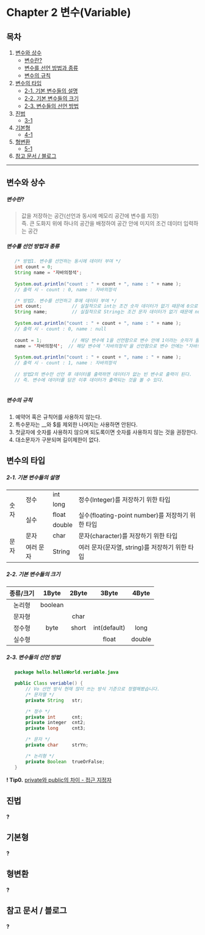 # Chapter 2 변수(Variable)

## 목차
1. [변수와 상수](https://github.com/hongcoding94/java_storage/blob/main/Chapter%202%20%EB%B3%80%EC%88%98(Variable).md#%EB%B3%80%EC%88%98%EC%99%80-%EC%83%81%EC%88%98 "변수와상수")
   - [변수란?](https://github.com/hongcoding94/java_storage/blob/main/Chapter%202%20%EB%B3%80%EC%88%98(Variable).md#%EB%B3%80%EC%88%98%EB%9E%80 "변수란?")
   - [변수를 선언 방법과 종류](https://github.com/hongcoding94/java_storage/blob/main/Chapter%202%20%EB%B3%80%EC%88%98(Variable).md#%EB%B3%80%EC%88%98%EB%A5%BC-%EC%84%A0%EC%96%B8-%EB%B0%A9%EB%B2%95%EA%B3%BC-%EC%A2%85%EB%A5%98 "변수를 선언 방법과 종류")
   - [변수의 규칙](https://github.com/hongcoding94/java_storage/blob/main/Chapter%202%20%EB%B3%80%EC%88%98(Variable).md#%EB%B3%80%EC%88%98%EC%9D%98-%EA%B7%9C%EC%B9%99 "변수의 규칙")
2. [변수의 타입](https://github.com/hongcoding94/java_storage/blob/main/Chapter%202%20%EB%B3%80%EC%88%98(Variable).md#%EB%B3%80%EC%88%98%EC%9D%98-%ED%83%80%EC%9E%85 "변수의타입")
   - [2-1. 기본 변수들의 설명](https://github.com/hongcoding94/java_storage/blob/main/Chapter%202%20%EB%B3%80%EC%88%98(Variable).md#2-1-%EA%B8%B0%EB%B3%B8-%EB%B3%80%EC%88%98%EB%93%A4%EC%9D%98-%EC%84%A4%EB%AA%85 "2-1. 기본 변수들의 설명")
   - [2-2. 기본 변수들의 크기](https://github.com/hongcoding94/java_storage/blob/main/Chapter%202%20%EB%B3%80%EC%88%98(Variable).md#2-2-%EA%B8%B0%EB%B3%B8-%EB%B3%80%EC%88%98%EB%93%A4%EC%9D%98-%ED%81%AC%EA%B8%B0 "2-2. 기본 변수들의 크기")
   - [2-3. 변수들의 선언 방법](https://github.com/hongcoding94/java_storage/blob/main/Chapter%202%20%EB%B3%80%EC%88%98(Variable).md#2-3-%EB%B3%80%EC%88%98%EB%93%A4%EC%9D%98-%EC%84%A0%EC%96%B8-%EB%B0%A9%EB%B2%95- "2-3. 변수들의 선언 방법")
3. [진법](https://github.com/hongcoding94/java_storage/blob/main/Chapter%202%20%EB%B3%80%EC%88%98(Variable).md#%EC%A7%84%EB%B2%95 "진법")
   - [3-1]( "")
4. [기본형](https://github.com/hongcoding94/java_storage/blob/main/Chapter%202%20%EB%B3%80%EC%88%98(Variable).md#%EA%B8%B0%EB%B3%B8%ED%98%95 "기본형")
   - [4-1]( "")
5. [형변환](https://github.com/hongcoding94/java_storage/blob/main/Chapter%202%20%EB%B3%80%EC%88%98(Variable).md#%ED%98%95%EB%B3%80%ED%99%98 "형변환")
   - [5-1]( "")     
6. [참고 문서 / 블로그](https://github.com/hongcoding94/java_storage/blob/main/Chapter%202%20%EB%B3%80%EC%88%98(Variable).md#%EC%B0%B8%EA%B3%A0-%EB%AC%B8%EC%84%9C--%EB%B8%94%EB%A1%9C%EA%B7%B8 "")

---
## 변수와 상수

   ##### 변수란?
   > 값을 저장하는 공간(선언과 동시에 메모리 공간에 변수를 지정) <br/>
   > 즉. 큰 도화지 위에 하나의 공간을 배정하여 공간 안에 미지의 조건 데이터 입력하는 공간

   ##### 변수를 선언 방법과 종류
   ```java
      /* 방법1. 변수를 선언하는 동시에 데이터 부여 */
      int count = 0;
      String name = '자바의정석';
      
      System.out.println("count : " + count + ", name : " + name );
      // 출력 시 - count : 0, name : 자바의정석

      /* 방법2. 변수를 선언하고 후에 데이터 부여 */
      int count;           // 실질적으로 int는 조건 숫자 데이터가 없기 때문에 0으로 처리됨
      String name;         // 실질적으로 String는 조건 문자 데이터가 없기 때문에 null으로 처리됨
     
      System.out.println("count : " + count + ", name : " + name );
      // 출력 시 - count : 0, name : null
      
      count = 1;           // 해당 변수에 1을 선언함으로 변수 안에 1이라는 숫자가 들어감
      name = '자바의정석';  // 해당 변수에 '자바의정석'을 선언함으로 변수 안에는 "자바의정석"이라는 문자가 들어감
     
      System.out.println("count : " + count + ", name : " + name );
      // 출력 시 - count : 1, name : 자바의정석
      
      // 방법2의 변수만 선언 후 데이터를 출력하면 데이터가 없는 빈 변수로 출력이 된다.
      // 즉. 변수에 데이터를 담은 이후 데이터가 출력되는 것을 볼 수 있다.
      
   ```
   
   ##### 변수의 규칙
   1. 예약어 혹은 규칙어를 사용하지 않는다.
   2. 특수문자는 __와 $를 제외한 나머지는 사용하면 안된다.
   3. 첫글자에 숫자를 사용하지 않으며 되도록이면 숫자를 사용하지 않는 것을 권장한다.
   4. 대소문자가 구분되며 길이제한이 없다.
   
## 변수의 타입

   ##### 2-1. 기본 변수들의 설명<br/>
   <table>
      <tr>
        <tr>
           <td rowspan="5">숫자</td>
           <tr>
             <td rowspan="2">정수</td>
             <td>int</td>
             <td rowspan="2">정수(Integer)를 저장하기 위한 타입</td>
           </tr>
           <tr>
             <td>long</td>
           </tr>
           <tr>
             <td rowspan="2">실수</td>
             <td>float</td>
             <td rowspan="2">실수(floating-point number)를 저장하기 위한 타입</td>
           </tr>
           <tr>
             <td>double</td> 
           </tr>
        </tr> 
        <tr>
           <td rowspan="3">문자</td>
           <tr>
             <td>문자</td>
             <td>char</td>
             <td>문자(character)를 저장하기 위한 타입</td>
           </tr>
           <tr>
             <td>여러 문자</td>
             <td>String</td>
             <td>여러 문자(문자열, string)를 저장하기 위한 타입</td>
           </tr>
        </tr> 
   </table>
  
  ##### 2-2. 기본 변수들의 크기<br/>
   |종류/크기|1Byte|2Byte|3Byte|4Byte|
   |:---:|:---:|:---:|:---:|:---:|
   |논리형|boolean|    | | 	| 	 
   |문자형|       |char| |    |	 	 	 	 
   |정수형|byte|short|int(default)|long| 	 	 	 
   |실수형|     ||float|double|	
   
   
  ##### 2-3. 변수들의 선언 방법 <br/>
   
   ```java
      package hello.helloWorld.veriable.java
   
      public Class veriable() {
          // Vo 선언 방식 현재 많이 쓰는 방식 기준으로 정렬해봤습니다.
          /* 문자열 */
          private String   str;

          /* 정수 */
          private int      cnt;
          private integer  cnt2;
          private long     cnt3;

          /* 문자 */
          private char     strYn;

          /* 논리형 */
          private Boolean  trueOrFalse;
      }
   ```
   
  **! Tip0.** [private와 public의 차이 - 접근 지정자](https://luyin.tistory.com/232 "private와 public의 차이")


## 진법
#### ?


## 기본형
#### ?


## 형변환
#### ?


## 참고 문서 / 블로그
#### ?
